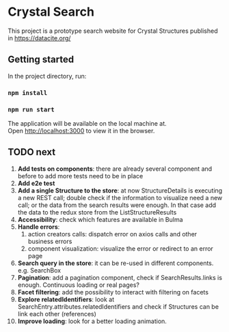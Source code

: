 # Crystal Search 

This project is a prototype search website for Crystal Structures published  in https://datacite.org/

## Getting started

In the project directory, run:

### `npm install`

### `npm run start`

The application will be available on the local machine at.\
Open [http://localhost:3000](http://localhost:3000) to view it in the browser.

## TODO next
1. **Add tests on components**: there are already several component and before to add more
tests need to be in place
1. **Add e2e test**
1. **Add a single Structure to the store**: at now StructureDetails is executing a new REST call;
double check if the information to visualize need a new call; or the data from the search results were enough.
In that case add the data to the redux store from the ListStructureResults
1. **Accessibility**: check which features are available in Bulma
1. **Handle errors**:
   1. action creators calls: dispatch error on axios calls and other business errors
   1. component visualization: visualize the error or redirect to an error page
1. **Search query in the store**: it can be re-used in different components. e.g. SearchBox
1. **Pagination**: add a pagination component, check if SearchResults.links is enough.
Continuous loading or real pages?
1. **Facet filtering**: add the possibility to interact with filtering on facets
1. **Explore relatedIdentifiers**: look at SearchEntry.attributes.relatedIdentifiers and check if
Structures can be link each other (references)
1. **Improve loading**: look for a better loading animation.